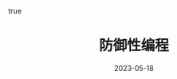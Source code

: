 ---
linktitle: "防御性编程"
title: "防御性编程"
type: docs
math: true
date: 2023-05-18
draft: true

menu:
    ps-coding:
        parent: Contents
        weight: 7
---